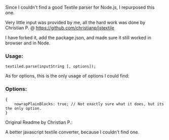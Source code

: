 Since I couldn't find a good Textile parser for Node.js, I repurposed this one.

Very little input was provided by me, all the hard work was done by Christian P. @ https://github.com/christianp/jstextile

I have forked it, add the package.json, and made sure it still worked in browser and in Node.

### Usage:

	textiled.parse(inputString [, options]);

As for options, this is the only usage of options I could find:

### Options:

	{
		nowrapPlainBlocks: true; // Not exactly sure what it does, but its the only option.
	}


Original Readme by Christian P.:

A better javascript textile converter, because I couldn't find one.
